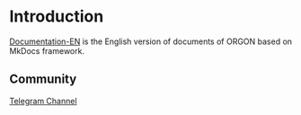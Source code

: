 # Introduction
[Documentation-EN](https://tronprotocol.github.io/documentation-en) is the English version of documents of ORGON based on MkDocs framework.

## Community
[Telegram Channel](https://t.me/troncoredevscommunity)     
